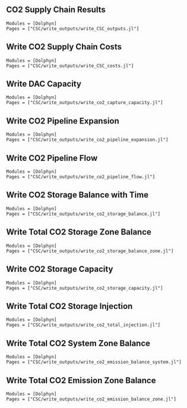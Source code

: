 ## CO2 Supply Chain Results
```@autodocs
Modules = [Dolphyn]
Pages = ["CSC/write_outputs/write_CSC_outputs.jl"]
```
## Write CO2 Supply Chain Costs
```@autodocs
Modules = [Dolphyn]
Pages = ["CSC/write_outputs/write_CSC_costs.jl"]
```

## Write DAC Capacity
```@autodocs
Modules = [Dolphyn]
Pages = ["CSC/write_outputs/write_co2_capture_capacity.jl"]
```

## Write CO2 Pipeline Expansion
```@autodocs
Modules = [Dolphyn]
Pages = ["CSC/write_outputs/write_co2_pipeline_expansion.jl"]
```

## Write CO2 Pipeline Flow
```@autodocs
Modules = [Dolphyn]
Pages = ["CSC/write_outputs/write_co2_pipeline_flow.jl"]
```

## Write CO2 Storage Balance with Time
```@autodocs
Modules = [Dolphyn]
Pages = ["CSC/write_outputs/write_co2_storage_balance.jl"]
```

## Write Total CO2 Storage Zone Balance
```@autodocs
Modules = [Dolphyn]
Pages = ["CSC/write_outputs/write_co2_storage_balance_zone.jl"]
```

## Write CO2 Storage Capacity
```@autodocs
Modules = [Dolphyn]
Pages = ["CSC/write_outputs/write_co2_storage_capacity.jl"]
```

## Write Total CO2 Storage Injection
```@autodocs
Modules = [Dolphyn]
Pages = ["CSC/write_outputs/write_co2_total_injection.jl"]
```

## Write Total CO2 System Zone Balance
```@autodocs
Modules = [Dolphyn]
Pages = ["CSC/write_outputs/write_co2_emission_balance_system.jl"]
```

## Write Total CO2 Emission Zone Balance
```@autodocs
Modules = [Dolphyn]
Pages = ["CSC/write_outputs/write_co2_emission_balance_zone.jl"]
```